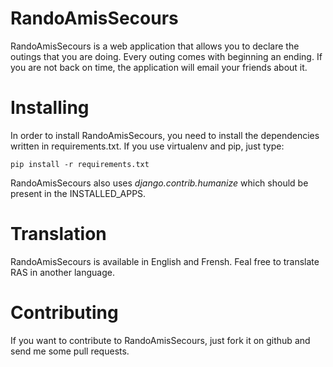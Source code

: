 RandoAmisSecours
================

RandoAmisSecours is a web application that allows you to declare the outings
that you are doing. Every outing comes with beginning an ending. If you are not
back on time, the application will email your friends about it.


Installing
==========

In order to install RandoAmisSecours, you need to install the dependencies
written in requirements.txt. If you use virtualenv and pip, just type:

    pip install -r requirements.txt

RandoAmisSecours also uses *django.contrib.humanize* which should be present
in the INSTALLED_APPS.


Translation
===========

RandoAmisSecours is available in English and Frensh. Feal free to translate RAS
in another language.


Contributing
============

If you want to contribute to RandoAmisSecours, just fork it on github and send
me some pull requests.

